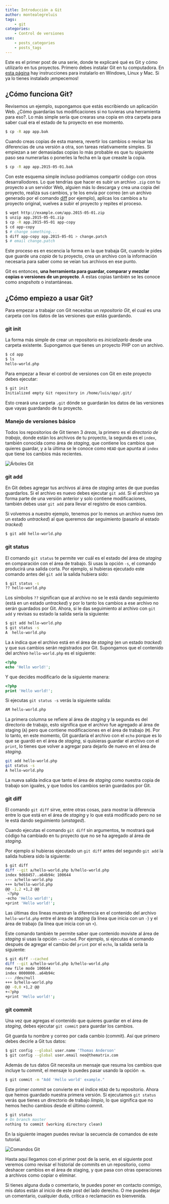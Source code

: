 ```yaml
---
title: Introducción a Git
author: montealegreluis
tags:
    - git
categories:
    - Control de versiones
use:
    - posts_categories
    - posts_tags
---
```


Este es el primer post de una serie, donde te explicaré qué es Git
y cómo utilizarlo en tus proyectos. Primero debes instalar Git en
tu computadora. En [esta página][2] hay instrucciones para instalarlo
en Windows, Linux y Mac. Si ya lo tienes instalado ¡empecemos!

## ¿Cómo funciona Git?

Revisemos un ejemplo, supongamos que estás escribiendo un aplicación
Web. ¿Cómo guardarías tus modificaciones si no tuvieras una
herramienta para eso?. Lo más simple sería que crearas una copia en
otra carpeta para saber cual era el estado de tu proyecto en ese
momento.

```bash
$ cp -R app app.bak
```

Cuando creas copias de esta manera, revertir los cambios o revisar las
diferencias de una versión a otra, son tareas relativamente simples.
Si empiezan a ser demasiadas copias lo más probable es que tu siguiente
paso sea numerarlas o ponerles la fecha en la que creaste la copia.

```bash
$ cp -R app app.2015-05-01.bak
```

Con este esquema simple incluso podríamos compartir código con otros
desarrallodores. Lo que tendrías que hacer es subir un archivo `.zip`
con tu proyecto a un servidor Web, alguien más lo descarga y crea una
copia del proyecto, realiza sus cambios, y te los envía por correo
(en un archivo generado por el comando [diff][1] por ejemplo),
aplicas los cambios a tu proyecto original, vuelves a subir el
proyecto y repites el proceso.

```bash
$ wget http://example.com/app.2015-05-01.zip
$ unzip app.2015-05-01.zip
$ cp -R app.2015-05-01 app-copy
$ cd app-copy
$ # change something...
$ diff app-copy app.2015-05-01 > change.patch
$ # email change.patch
```

Este proceso es en escencia la forma en la que trabaja Git, cuando le
pides que guarde una *copia* de tu proyecto, crea un archivo con la
información necesaria para saber como se veían tus archivos en ese punto.

Git es entonces, **una herramienta para guardar, comparar y mezclar
copias o versiones de un proyecto**. A estas copias también se les conoce
como *snapshots* o instantáneas.

## ¿Cómo empiezo a usar Git?

Para empezar a trabajar con Git necesitas un *repositorio Git*, el cual
es una carpeta con los datos de las versiones que estás guardando.

### git init

La forma más simple de crear un repositorio es *inicializarlo* desde
una carpeta existente. Supongamos que tienes un proyecto PHP con un
archivo.

```bash
$ cd app
$ ls
hello-world.php
```

Para empezar a llevar el control de versiones con Git en este proyecto
debes ejecutar:

```bash
$ git init
Initialized empty Git repository in /home/luis/app/.git/
```

Esto creará una carpeta `.git` dónde se guardarán los datos de las
versiones que vayas guardando de tu proyecto.

### Manejo de versiones básico

Todos los repositorios de Git tienen 3 *áreas*, la primero es el *directorio
de trabajo*, donde están los archivos de tu proyecto, la segunda es el
`index`, también conocida como área de *staging*, que contiene los cambios
que quieres guardar, y a la última se le conoce como `HEAD` que apunta al
`index` que tiene los cambios más recientes.

<img src="/images/content/arboles-git.png" class="img-responsive img-rounded center-block" alt="Árboles Git">

### git add

En Git debes agregar tus archivos al área de *staging* antes de que puedas
guardarlos. Si el archivo es nuevo debes ejecutar `git add`. Si el archivo
ya forma parte de una versión anterior y solo contiene modificaciones,
también debes usar `git add` para llevar el registro de esos cambios.

Si volvemos a nuestro ejemplo, tenemos por lo menos un archivo nuevo
(en un estado *untracked*) al que queremos dar seguimiento (pasarlo al
estado *tracked*)

```bash
$ git add hello-world.php
```

### git status

El comando `git status` te permite ver cuál es el estado del área de
*staging* en comparación con el área de trabajo. Si usas la opción
`-s`, el comando producirá una salida corta. Por ejemplo, si hubieras
ejecutado este comando antes del `git add` la salida hubiera sido:

```bash
$ git status -s
?? hello-world.php
```

Los símbolos `??` significan que al archivo no se le está dando seguimiento
(está en un estado *untracked*) y por lo tanto los cambios a ese archivo no
serán guardados por Git. Ahora, si le das seguimiento al archivo con
`git add` y revisas su estado la salida sería la siguiente:

```bash
$ git add hello-world.php
$ git status -s
A  hello-world.php
```

La `A` indica que el archivo está en el área de *staging* (en un estado
*tracked*) y que sus cambios serán registrados por Git. Supongamos que el
contenido del archivo `hello-world.php` es el siguiente:

```php
<?php
echo 'Hello world!';
```

Y que decides modificarlo de la siguiente manera:

```php
<?php
print 'Hello world!';
```

Si ejecutas `git status -s` verás la siguiente salida:

```bash
AM hello-world.php
```

La primera columna se refiere al área de *staging* y la segunda es del
directorio de trabajo, esto sígnifica que el archivo fue agregado al
área de staging (`A`) pero que contiene modificaciones en el área de
trabajo (`M`). Por lo tanto, en este momento, Git guardaría el archivo
con el `echo` porque es lo que se guardó en el área de *staging*, si
quisieras guardar el archivo con el `print`,  lo tienes que volver a
agregar para dejarlo de nuevo en el área de *staging*.

```bash
git add hello-world.php
git status -s
A hello-world.php
```

La nueva salida indica que tanto el área de *staging* como nuestra copia
de trabajo son iguales, y que todos los cambios serán guardados por Git.

### git diff

El comando `git diff` sirve, entre otras cosas, para mostrar la diferencia
entre lo que está en el área de *staging* y lo que está modificado pero
no se le está dando seguimiento (*unstaged*).

Cuando ejecutas el comando `git diff` sin argumentos, te mostrará qué
código ha cambiado en tu proyecto que no se ha agregado al área de
*staging*.

Por ejemplo si hubieras ejecutado un `git diff` antes del segundo `git add`
la salida hubiera sido la siguiente:

```bash
$ git diff
diff --git a/hello-world.php b/hello-world.php
index 9d68457..a64b94c 100644
--- a/hello-world.php
+++ b/hello-world.php
@@ -1,2 +1,2 @@
 <?php
-echo 'Hello world!';
+print 'Hello world!';
```

Las últimas dos líneas muestran la diferencia en el contenido del archivo
`hello-world.php` entre el área de *staging* (la línea que inicia con un
`-`) y el área de trabajo (la línea que inicia con un `+`).

Este comando también te permite saber que contenido moviste al área de
*staging* si usas la opción `--cached`. Por ejemplo, si ejecutas el
comando después de agregar el cambio del `print` por el `echo`, la salida
sería la siguiente:

```bash
$ git diff --cached
diff --git a/hello-world.php b/hello-world.php
new file mode 100644
index 0000000..a64b94c
--- /dev/null
+++ b/hello-world.php
@@ -0,0 +1,2 @@
+<?php
+print 'Hello world!';
```

### git commit

Una vez que agregas el contenido que quieres guardar en el área de
*staging*, debes ejecutar `git commit` para guardar los cambios.

Git guarda tu nombre y correo por cada cambio (commit). Así que
primero debes decirle a Git tus datos:

```bash
$ git config --global user.name 'Thomas Anderson'
$ git config --global user.email neo@thematrix.com
```

Además de tus datos Git necesita un mensaje que resuma los cambios que
incluye tu *commit*, el mensaje lo puedes pasar usando la opción `-m`.

```bash
$ git commit -m "Add 'Hello world' example."
```

Este primer *commit* se convierte en el índice `HEAD` de tu repositorio.
Ahora que hemos guardado nuestra primera versión. Si ejecutamos `git status`
verás que tienes un directorio de trabajo *limpio*, lo que significa que no
hemos hecho cambios desde el último commit.

```bash
$ git status
# On branch master
nothing to commit (working directory clean)
```

En la siguiente imagen puedes revisar la secuencia de comandos de este
tutorial.

<img src="/images/content/comandos-git.gif" class="img-responsive img-rounded center-block" alt="Comandos Git">

Hasta aquí llegamos con el primer post de la serie, en el siguiente post
veremos como revisar el historial de commits en un repositorio, como deshacer
cambios en el área de staging, y que pasa con otras operaciones a archivos
como copiar o eliminar.

Si tienes alguna duda o comentario, te puedes poner en contacto conmigo,
mis datos están al inicio de este post del lado derecho. O me puedes dejar
un comentario, cualquier duda, crítica o reclamación es bienvenida.

[1]: http://www.computerhope.com/unix/udiff.htm
[2]: http://git-scm.com/book/es/v1/Empezando-Instalando-Git

